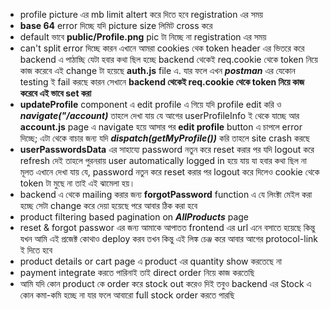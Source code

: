 - profile picture এর mb limit altert করে দিতে হবে registration এর সময়
- **base 64** error দিচ্ছে যদি picture size লিমিট cross করে
- default ভাবে **public/Profile.png** pic টা নিচ্ছে না registration এর সময়
- can't split error দিচ্ছে কারন এখানে আমরা cookies থেক token header এর ভিতরে করে backend এ পাঠাচ্ছি যেটা হবার কথা ছিল হচ্ছে backend থেকেই req.cookie থেকে token নিয়ে কাজ করেবে এই change টা হয়েছে **auth.js** file এ. যার ফলে এখন **_postman_** এর যেকোন testing ই fail করছে কারন সেখানে **backend থেকেই req.cookie থেকে token নিয়ে কাজ করেবে এই ভাবে set করা**
- **updateProfile** component এ edit profile এ গিয়ে যদি profile edit করি ও **_navigate("/account)_** তাহলে দেখা যায় যে আগের userProfileInfo ই থেকে যাচ্ছে আর **account.js** page এ navigate হয়ে আসার পর **edit profile** button এ চাপলে error দিচ্ছে; এটা থেকে বাচার জন্য যদি **_dispatch(getMyProfile())_** করি তাহলে site crash করছে
- **userPasswordsData** এর সাহায্যে password নতুন করে reset করার পর যদি logout করে refresh দেই তাহলে পুরনরায় user automatically logged in হয়ে যায় যা হবার কথা ছিল না মূলত এখানে দেখা যায় যে, password নতুন করে reset করার পর logout করে দিলেও cookie থেকে token টা মুছে না তাই এই ঝামেলা হয়।
- backend এ থেকে mailing করার জন্য **forgotPassword** function এ যে লিংক্টা মেইল করা হচ্ছে সেটা change করে দেয়া হয়েছে পরে আবার ঠিক করা হবে
- product filtering based pagination on **_AllProducts_** page
- reset & forgot passwor এর জন্য আমাকে আপাতত frontend এর url এনে বসাতে হয়েছে কিন্তু যখন আমি এই প্রজেক্ট কোথাও deploy করব তখন কিন্তু এই লিঙ্ক চেঞ্জ করে আবার আগের protocol-link ই দিতে হবে
- product details or cart page এ product এর quantity show করতেছে না
- payment integrate করতে পারিনাই তাই direct order নিয়ে কাজ করতেছি
- আমি যদি কোন product কে order করে stock out করেও দিই তবুও backend এর Stock এ কোন কমা-কমি হচ্ছে না যার ফলে আবারো full stock order করতে পারছি
